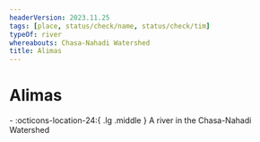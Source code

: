 ```yaml
---
headerVersion: 2023.11.25
tags: [place, status/check/name, status/check/tim]
typeOf: river
whereabouts: Chasa-Nahadi Watershed
title: Alimas
---
```

# Alimas
<div class="grid cards ext-narrow-margin ext-one-column" markdown>
-    :octicons-location-24:{ .lg .middle } A river in the Chasa-Nahadi Watershed  
</div>






